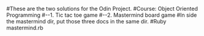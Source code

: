 #These are the two solutions for the Odin Project.
#Course: Object Oriented Programming
#--1. Tic tac toe game
#--2. Mastermind board game
#In side the mastermind dir, put those three docs in the same dir.
#Ruby mastermind.rb
